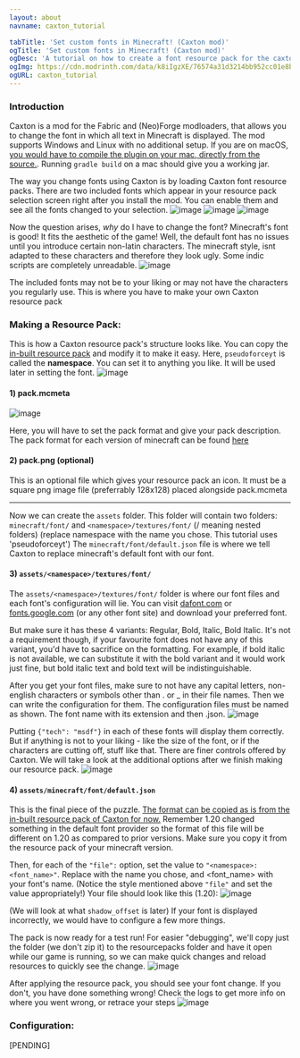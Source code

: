```yaml
---
layout: about
navname: caxton_tutorial

tabTitle: 'Set custom fonts in Minecraft! (Caxton mod)'
ogTitle: 'Set custom fonts in Minecraft! (Caxton mod)'
ogDesc: 'A tutorial on how to create a font resource pack for the caxton mod for Minecraft Java Edition'
ogImg: https://cdn.modrinth.com/data/k8iIgzXE/76574a31d3214bb952cc01e8b5085b6e9a365f27.png
ogURL: caxton_tutorial
---
```


### Introduction

Caxton is a mod for the Fabric and (Neo)Forge modloaders, that allows you to change the font in which all text in Minecraft is displayed. The mod supports Windows and Linux with no additional setup. If you are on macOS, [you would have to compile the plugin on your mac, directly from the source.](https://gitlab.com/Kyarei/caxton#building-from-source). Running `gradle build` on a mac should give you a working jar.

The way you change fonts using Caxton is by loading Caxton font resource packs. There are two included fonts which appear in your resource pack selection screen right after you install the mod. You can enable them and see all the fonts changed to your selection.
![image](https://raw.githubusercontent.com/pseudoforceyt/smp/master/docs/media/caxton/caxton_1.webp)
![image](https://raw.githubusercontent.com/pseudoforceyt/smp/master/docs/media/caxton/caxton_2.webp)
![image](https://raw.githubusercontent.com/pseudoforceyt/smp/master/docs/media/caxton/caxton_3.webp)

Now the question arises, *why* do I have to change the font? Minecraft's font is good! It fits the aesthetic of the game! Well, the default font has no issues until you introduce certain non-latin characters. The minecraft style, isnt adapted to these characters and therefore they look ugly. Some indic scripts are completely unreadable.
![image](https://raw.githubusercontent.com/pseudoforceyt/smp/master/docs/media/caxton/caxton_4.webp)

The included fonts may not be to your liking or may not have the characters you regularly use. This is where you have to make your own Caxton resource pack

### Making a Resource Pack:

This is how a Caxton resource pack's structure looks like. You can copy the [in-built resource pack](https://gitlab.com/Kyarei/caxton/-/tree/master/fabric/src/main/resources/resourcepacks?ref_type=heads) and modify it to make it easy. Here, `pseudoforceyt` is called the **namespace**. You can set it to anything you like. It will be used later in setting the font.
![image](https://raw.githubusercontent.com/pseudoforceyt/smp/master/docs/media/caxton/caxton_5.webp)

#### 1) pack.mcmeta
![image](https://github.com/pseudoforceyt/smp/assets/70620481/178327f3-92fb-4e4e-9955-e7a3e5d652a9)

Here, you will have to set the pack format and give your pack description. The pack format for each version of minecraft can be found [here](https://minecraft.wiki/w/Pack_format)

#### 2) pack.png (optional)
This is an optional file which gives your resource pack an icon. It must be a square png image file (preferrably 128x128) placed alongside pack.mcmeta

***

Now we can create the `assets` folder. This folder will contain two folders: `minecraft/font/` and `<namespace>/textures/font/` (/ meaning nested folders) (replace namespace with the name you chose. This tutorial uses 'pseudoforceyt')
The `minecraft/font/default.json` file is where we tell Caxton to replace minecraft's default font with our font.

#### 3) ```assets/<namespace>/textures/font/```
The `assets/<namespace>/textures/font/` folder is where our font files and each font's configuration will lie. You can visit [dafont.com](https://www.dafont.com/) or [fonts.google.com](https://fonts.google.com/) (or any other font site) and download your preferred font.

But make sure it has these 4 variants: Regular, Bold, Italic, Bold Italic. It's not a requirement though, if your favourite font does not have any of this variant, you'd have to sacrifice on the formatting. For example, if bold italic is not available, we can substitute it with the bold variant and it would work just fine, but bold italic text and bold text will be indistinguishable.

After you get your font files, make sure to not have any capital letters, non-english characters or symbols other than . or _ in their file names. Then we can write the configuration for them.
The configuration files must be named as shown. The font name with its extension and then .json.
![image](https://github.com/pseudoforceyt/smp/assets/70620481/0c6a27e8-8a99-4f02-a4d1-3136bc78c41c)

Putting `{"tech": "msdf"}` in each of these fonts will display them correctly. But if anything is not to your liking - like the size of the font, or if the characters are cutting off, stuff like that. There are finer controls offered by Caxton. We will take a look at the additional options after we finish making our resource pack.
![image](https://github.com/pseudoforceyt/smp/assets/70620481/559cf880-41bb-4355-8f7d-13e20c361c9d)

#### 4) ```assets/minecraft/font/default.json```
This is the final piece of the puzzle. [The format can be copied as is from the in-built resource pack of Caxton for now.](https://gitlab.com/Kyarei/caxton/-/blob/master/fabric/src/main/resources/resourcepacks/inter/assets/minecraft/font/default.json?ref_type=heads) Remember 1.20 changed something in the default font provider so the format of this file will be different on 1.20 as compared to prior versions. Make sure you copy it from the resource pack of your minecraft version. 

Then, for each of the `"file":` option, set the value to `"<namespace>:<font_name>"`. Replace <namespace> with the name you chose, and <font_name> with your font's name. (Notice the style mentioned above `"file"` and set the value appropriately!)
Your file should look like this (1.20):
![image](https://github.com/pseudoforceyt/smp/assets/70620481/30f9a23d-376e-469b-a32c-afb317946cc2)

(We will look at what `shadow_offset` is later)
If your font is displayed incorrectly, we would have to configure a few more things.

The pack is now ready for a test run! For easier "debugging", we'll copy just the folder (we don't zip it) to the resourcepacks folder and have it open while our game is running, so we can make quick changes and reload resources to quickly see the change.
![image](https://github.com/pseudoforceyt/smp/assets/70620481/cc5bb9d2-2904-418a-986e-6e6f40660d52)

After applying the resource pack, you should see your font change. If you don't, you have done something wrong! Check the logs to get more info on where you went wrong, or retrace your steps
![image](https://github.com/pseudoforceyt/smp/assets/70620481/2340f954-a3fc-4d83-8d90-747b794e63b9)

### Configuration:

[PENDING]
